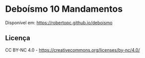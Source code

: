 # Deboísmo 10 Mandamentos
Disponível em: https://robertopc.github.io/deboismo

## Licença
CC BY-NC 4.0 - https://creativecommons.org/licenses/by-nc/4.0/
